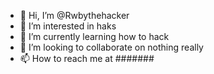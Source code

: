 - 👋 Hi, I’m @Rwbythehacker
- 👀 I’m interested in haks
- 🌱 I’m currently learning how to hack
- 💞️ I’m looking to collaborate on nothing really
- 📫 How to reach me at #######
